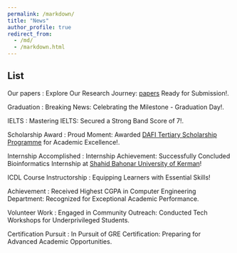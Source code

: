 ```yaml
---
permalink: /markdown/
title: "News"
author_profile: true
redirect_from: 
  - /md/
  - /markdown.html
---
```



## List

Our papers
:   Explore Our Research Journey: [papers](https://alirezarahimi1393.github.io/publications/) Ready for Submission!.

Graduation
:   Breaking News: Celebrating the Milestone - Graduation Day!.

IELTS
:   Mastering IELTS: Secured a Strong Band Score of 7!.

Scholarship Award
:   Proud Moment: Awarded [DAFI Tertiary Scholarship Programme](https://www.unhcr.org/what-we-do/build-better-futures/education/tertiary-education/dafi-tertiary-scholarship-programme) for Academic Excellence!.

Internship Accomplished
:   Internship Achievement: Successfully Concluded Bioinformatics Internship at [Shahid Bahonar University of Kerman](https://en.wikipedia.org/wiki/Shahid_Bahonar_University_of_Kerman)!

ICDL Course Instructorship
:   Equipping Learners with Essential Skills!

Achievement
:   Received Highest CGPA in Computer Engineering Department: Recognized for Exceptional Academic Performance.

Volunteer Work
:   Engaged in Community Outreach: Conducted Tech Workshops for Underprivileged Students.

Certification Pursuit
:   In Pursuit of GRE Certification: Preparing for Advanced Academic Opportunities.
